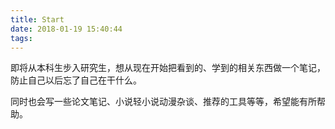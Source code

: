 ```yaml
---
title: Start
date: 2018-01-19 15:40:44
tags:
---
```


即将从本科生步入研究生，想从现在开始把看到的、学到的相关东西做一个笔记，防止自己以后忘了自己在干什么。

同时也会写一些论文笔记、小说轻小说动漫杂谈、推荐的工具等等，希望能有所帮助。